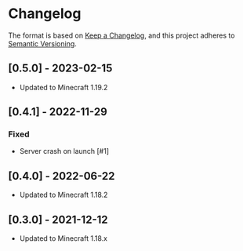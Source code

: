 # Changelog

The format is based on [Keep a Changelog](https://keepachangelog.com/en/1.0.0/),
and this project adheres to [Semantic Versioning](https://semver.org/spec/v2.0.0.html).

## [0.5.0] - 2023-02-15
- Updated to Minecraft 1.19.2

## [0.4.1] - 2022-11-29
### Fixed
- Server crash on launch [#1]

## [0.4.0] - 2022-06-22
- Updated to Minecraft 1.18.2

## [0.3.0] - 2021-12-12
- Updated to Minecraft 1.18.x
